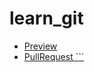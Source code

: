 # learn_git

* [Preview](https://github.com/Yuliya312/learn_git)
* [PullRequest ```](https://github.com/Yuliya312/learn_git/pull/1/files)